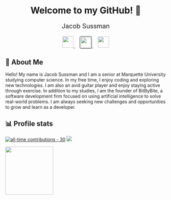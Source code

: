 <div align="center">
  <h1>Welcome to my GitHub! 👋</h1>
  <p style="font-size: 20px;"> Jacob Sussman </p>
    <div>
    <a href="https://www.linkedin.com/in/jacob-sussman/">
    <img src="https://upload.wikimedia.org/wikipedia/commons/c/ca/LinkedIn_logo_initials.png" style="width: 35px" />
    </a>
    <a href="https://bitbybite.xyz/" style="margin-left: 15px; margin-right: 15px;">
    <img src="https://avatars.githubusercontent.com/u/120451854?s=96&v=4" style="width: 32px; border: 1px solid black; border-radius: 4px; padding: 2px" />
    </a>
    <a href="mailto:jacob.sussman@marquette.edu">
    <img src="https://cdn-icons-png.flaticon.com/512/2594/2594213.png" style="width: 35px; margin-bottom: 3px;" />
    </a>
    </div>
</div>

## 📘 About Me

Hello! My name is Jacob Sussman and I am a senior at Marquette University studying computer science. In my free time, I enjoy coding and exploring new technologies. I am also an avid guitar player and enjoy staying active through exercise. In addition to my studies, I am the founder of BitByBite, a software development firm focused on using artificial intelligence to solve real-world problems. I am always seeking new challenges and opportunities to grow and learn as a developer.

## 📊 Profile stats

[![all-time contributions - 30](https://img.shields.io/badge/all--time_contributions-30-blue)](https://github.com/dabslee?tab=repositories)
![](https://komarev.com/ghpvc/?username=Jacob-Sussman&color=blue)

<img src="https://github-readme-stats.vercel.app/api?username=Jacob-Sussman&bg_color=80808020&hide_title=true&count_private=true&hide_border=true&text_color=808080" height="150"></img>
